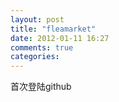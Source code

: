 ```yaml
---
layout: post
title: "fleamarket"
date: 2012-01-11 16:27
comments: true
categories: 
---
```


首次登陆github